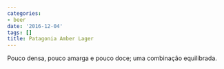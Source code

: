 ```yaml
---
categories:
- beer
date: '2016-12-04'
tags: []
title: Patagonia Amber Lager
---
```


Pouco densa, pouco amarga e pouco doce; uma combinação equilibrada.
